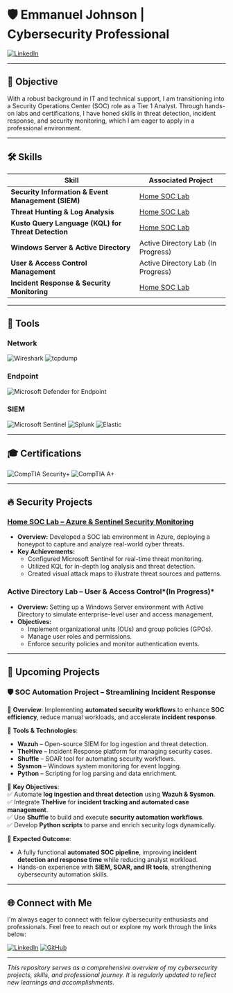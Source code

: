 # 🛡️ Emmanuel Johnson | Cybersecurity Professional

[![LinkedIn](https://img.shields.io/badge/LinkedIn-0077B5?style=for-the-badge&logo=linkedin&logoColor=white)](https://linkedin.com/in/manny-johnson)

---

## 🎯 Objective

With a robust background in IT and technical support, I am transitioning into a Security Operations Center (SOC) role as a Tier 1 Analyst. Through hands-on labs and certifications, I have honed skills in threat detection, incident response, and security monitoring, which I am eager to apply in a professional environment.

---

## 🛠️ Skills

| Skill                                         | Associated Project                                                                                               |
|-----------------------------------------------|------------------------------------------------------------------------------------------------------------------|
| **Security Information & Event Management (SIEM)** | [Home SOC Lab](SecurityProjects/home-soc-lab.md)                                                          |
| **Threat Hunting & Log Analysis**             | [Home SOC Lab](SecurityProjects/home-soc-lab.md)                                                          |
| **Kusto Query Language (KQL) for Threat Detection** | [Home SOC Lab](SecurityProjects/home-soc-lab.md)                                                          |
| **Windows Server & Active Directory**         | Active Directory Lab (In Progress)                             |
| **User & Access Control Management**          | Active Directory Lab (In Progress)                             |
| **Incident Response & Security Monitoring**   | [Home SOC Lab](SecurityProjects/home-soc-lab.md)                                                          |

---

## 🔧 Tools

### Network
![Wireshark](https://img.shields.io/badge/Wireshark-1679A7?style=for-the-badge&logo=wireshark&logoColor=white)
![tcpdump](https://img.shields.io/badge/tcpdump-4D4D4D?style=for-the-badge&logo=linux&logoColor=white)

### Endpoint
![Microsoft Defender for Endpoint](https://img.shields.io/badge/Microsoft_Defender_for_Endpoint-00A4EF?style=for-the-badge&logo=microsoft&logoColor=white)

### SIEM
![Microsoft Sentinel](https://img.shields.io/badge/Microsoft_Sentinel-0078D4?style=for-the-badge&logo=microsoft&logoColor=white)
![Splunk](https://img.shields.io/badge/Splunk-000000?style=for-the-badge&logo=splunk&logoColor=white)
![Elastic](https://img.shields.io/badge/Elastic-005571?style=for-the-badge&logo=elastic&logoColor=white)

---

## 🎓 Certifications

![CompTIA Security+](https://img.shields.io/badge/CompTIA_Security%2B-FF0000?style=for-the-badge&logo=comptia&logoColor=white)
![CompTIA A+](https://img.shields.io/badge/CompTIA_A%2B-4D4D4D?style=for-the-badge&logo=comptia&logoColor=white)

---

## 🔥 Security Projects

### [**Home SOC Lab** – Azure & Sentinel Security Monitoring](SecurityProjects/home-soc-lab.md)
- **Overview:** Developed a SOC lab environment in Azure, deploying a honeypot to capture and analyze real-world cyber threats.
- **Key Achievements:**
  - Configured Microsoft Sentinel for real-time threat monitoring.
  - Utilized KQL for in-depth log analysis and threat detection.
  - Created visual attack maps to illustrate threat sources and patterns.

### **Active Directory Lab** – User & Access Control*(In Progress)*
- **Overview:** Setting up a Windows Server environment with Active Directory to simulate enterprise-level user and access management.
- **Objectives:**
  - Implement organizational units (OUs) and group policies (GPOs).
  - Manage user roles and permissions.
  - Enforce security policies and monitor authentication events.

---

## 🚀 Upcoming Projects  

### 🛡️ SOC Automation Project – Streamlining Incident Response  
🔹 **Overview**: Implementing **automated security workflows** to enhance **SOC efficiency**, reduce manual workloads, and accelerate **incident response**.  

🔹 **Tools & Technologies**:  
- **Wazuh** – Open-source SIEM for log ingestion and threat detection.  
- **TheHive** – Incident Response platform for managing security cases.  
- **Shuffle** – SOAR tool for automating security workflows.  
- **Sysmon** – Windows system monitoring for event logging.  
- **Python** – Scripting for log parsing and data enrichment.  

🔹 **Key Objectives**:  
✅ Automate **log ingestion and threat detection** using **Wazuh & Sysmon**.  
✅ Integrate **TheHive** for **incident tracking and automated case management**.  
✅ Use **Shuffle** to build and execute **security automation workflows**.  
✅ Develop **Python scripts** to parse and enrich security logs dynamically.  

🔹 **Expected Outcome**:  
- A fully functional **automated SOC pipeline**, improving **incident detection and response time** while reducing analyst workload.  
- Hands-on experience with **SIEM, SOAR, and IR tools**, strengthening cybersecurity automation skills.

---

## 🌐 Connect with Me

I'm always eager to connect with fellow cybersecurity enthusiasts and professionals. Feel free to reach out or explore my work through the links below:

[![LinkedIn](https://img.shields.io/badge/LinkedIn-0077B5?style=for-the-badge&logo=linkedin&logoColor=white)](https://linkedin.com/in/manny-johnson)
[![GitHub](https://img.shields.io/badge/GitHub-100000?style=for-the-badge&logo=github&logoColor=white)](https://github.com/EJCyber)

---

*This repository serves as a comprehensive overview of my cybersecurity projects, skills, and professional journey. It is regularly updated to reflect new learnings and accomplishments.*
